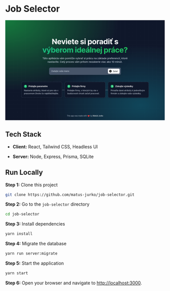 # Job Selector

![App Screenshot](https://github.com/matus-jurko/job-selector/blob/main/.github/screenshot.png?raw=true)

## Tech Stack

- **Client:** React, Tailwind CSS, Headless UI

- **Server:** Node, Express, Prisma, SQLite

## Run Locally

**Step 1:** Clone this project

```bash
git clone https://github.com/matus-jurko/job-selector.git
```

**Step 2:** Go to the `job-selector` directory

```bash
cd job-selector
```

**Step 3:** Install dependencies

```bash
yarn install
```

**Step 4:** Migrate the database

```bash
yarn run server:migrate
```

**Step 5:** Start the application

```bash
yarn start
```

**Step 6:** Open your browser and navigate to [http://localhost:3000](http://localhost:3000).
